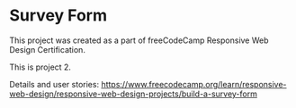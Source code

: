# Survey Form

This project was created as a part of freeCodeCamp Responsive Web Design Certification.

This is project 2.

Details and user stories:
https://www.freecodecamp.org/learn/responsive-web-design/responsive-web-design-projects/build-a-survey-form
